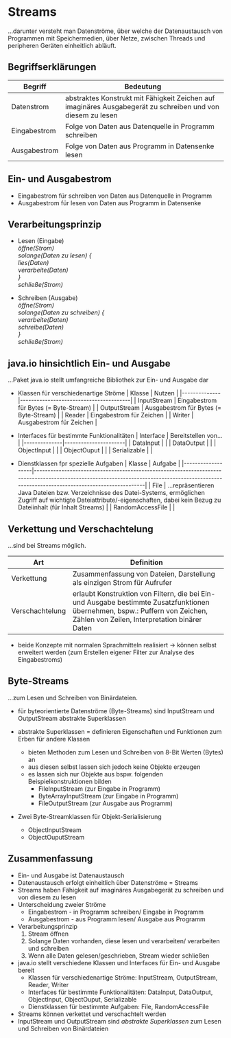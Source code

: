 # Streams

...darunter versteht man Datenströme, über welche der Datenaustausch von Programmen mit Speichermedien, über Netze, zwischen Threads und peripheren Geräten einheitlich abläuft.

## Begriffserklärungen

| Begriff      | Bedeutung                                                                                                   |
|--------------|-------------------------------------------------------------------------------------------------------------|
| Datenstrom   | abstraktes Konstrukt mit Fähigkeit Zeichen auf imaginäres Ausgabegerät zu schreiben und von diesem zu lesen |
| Eingabestrom | Folge von Daten aus Datenquelle in Programm schreiben                                                       |
| Ausgabestrom | Folge von Daten aus Programm in Datensenke lesen                                                            |

## Ein- und Ausgabestrom

- Eingabestrom für schreiben von Daten aus Datenquelle in Programm
- Ausgabestrom für lesen von Daten aus Programm in Datensenke

## Verarbeitungsprinzip

- Lesen (Eingabe)\
  _öffne(Strom)_\
  _solange(Daten zu lesen) {_\
    _lies(Daten)_\
    _verarbeite(Daten)_\
  _}_\
  _schließe(Strom)_

- Schreiben (Ausgabe)\
  _öffne(Strom)_\
  _solange(Daten zu schreiben) {_\
    _verarbeite(Daten)_\
    _schreibe(Daten)_\
  _}_\
  _schließe(Strom)_


## java.io hinsichtlich Ein- und Ausgabe

...Paket java.io stellt umfangreiche Bibliothek zur Ein- und Ausgabe dar

- Klassen für verschiedenartige Ströme
  | Klasse       | Nutzen                                 |
  |--------------|----------------------------------------|
  | InputStream  | Eingabestrom für Bytes (= Byte-Stream) |
  | OutputStream | Ausgabestrom für Bytes (= Byte-Stream) |
  | Reader       | Eingabestrom für Zeichen               |
  | Writer       | Ausgabestrom für Zeichen               |

- Interfaces für bestimmte Funktionalitäten
  | Interface    | Bereitstellen von... |
  |--------------|----------------------|
  | DataInput    |                      |
  | DataOutput   |                      |
  | ObjectInput  |                      |
  | ObjectOuput  |                      |
  | Serializable |                      |

- Dienstklassen fpr spezielle Aufgaben
  | Klasse            | Aufgabe                                                                                                                                                                                    |
  |-------------------|--------------------------------------------------------------------------------------------------------------------------------------------------------------------------------------------|
  | File              | ...repräsentieren Java Dateien bzw. Verzeichnisse des Datei-Systems, ermöglichen Zugriff auf wichtigte Dateiattribute/-eigenschaften, dabei kein Bezug zu Dateiinhalt (für Inhalt Streams) |
  | RandomAccessFile  |                                                                                                                                                                                            |   

## Verkettung und Verschachtelung

...sind bei Streams möglich.

| Art             | Definition                                                                                                                                                                    |
|-----------------|-------------------------------------------------------------------------------------------------------------------------------------------------------------------------------|
| Verkettung      | Zusammenfassung von Dateien, Darstellung als einzigen Strom für Aufrufer                                                                                                      |
| Verschachtelung | erlaubt Konstruktion von Filtern, die bei Ein- und Ausgabe bestimmte Zusatzfunktionen übernehmen, bspw.: Puffern von Zeichen, Zählen von Zeilen, Interpretation binärer Daten |

- beide Konzepte mit normalen Sprachmitteln realisiert
  -> können selbst erweitert werden (zum Erstellen eigener Filter zur Analyse des Eingabestroms)

## Byte-Streams

...zum Lesen und Schreiben von Binärdateien.

- für byteorientierte Datenströme (Byte-Streams) sind InputStream und OutputStream abstrakte Superklassen
- abstrakte Superklassen = definieren Eigenschaften und Funktionen zum Erben für andere Klassen
  - bieten Methoden zum Lesen und Schreiben von 8-Bit Werten (Bytes) an
  - aus diesen selbst lassen sich jedoch keine Objekte erzeugen
  - es lassen sich nur Objekte aus bspw. folgenden Beispielkonstruktionen bilden
    - FileInputStream (zur Eingabe in Programm)
    - ByteArrayInputStream (zur Eingabe in Programm)
    - FileOutputStream (zur Ausgabe aus Programm)

- Zwei Byte-Streamklassen für Objekt-Serialisierung
  - ObjectInputStream
  - ObjectOuputStream

## Zusammenfassung

- Ein- und Ausgabe ist Datenaustausch
- Datenaustausch erfolgt einheitlich über Datenströme = Streams
- Streams haben Fähigkeit auf imaginäres Ausgabegerät zu schreiben und von diesem zu lesen
- Unterscheidung zweier Ströme
  - Eingabestrom - in Programm schreiben/ Eingabe in Programm
  - Ausgabestrom - aus Programm lesen/ Ausgabe aus Programm
- Verarbeitungsprinzip
  1. Stream öffnen
  2. Solange Daten vorhanden, diese lesen und verarbeiten/ verarbeiten und schreiben
  3. Wenn alle Daten gelesen/geschrieben, Stream wieder schließen
- java.io stellt verschiedene Klassen und Interfaces für Ein- und Ausgabe bereit
  - Klassen für verschiedenartige Ströme: InputStream, OutputStream, Reader, Writer
  - Interfaces für bestimmte Funktionalitäten: DataInput, DataOutput, ObjectInput, ObjectOuput, Serializable
  - Dienstklassen für bestimmte Aufgaben: File, RandomAccessFile
- Streams können verkettet und verschachtelt werden
- InputStream und OutputStream sind _abstrakte Superklassen_ zum Lesen und Schreiben von Binärdateien
